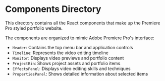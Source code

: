 # Components Directory

This directory contains all the React components that make up the Premiere Pro styled portfolio website.

The components are organized to mimic Adobe Premiere Pro's interface:

- `Header`: Contains the top menu bar and application controls
- `Timeline`: Represents the video editing timeline
- `Monitor`: Displays video previews and portfolio content
- `ProjectBin`: Shows project assets and portfolio items
- `EffectsPanel`: Displays video editing skills and techniques
- `PropertiesPanel`: Shows detailed information about selected items